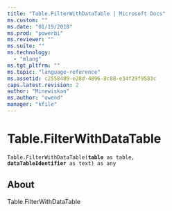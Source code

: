 ```yaml
---
title: "Table.FilterWithDataTable | Microsoft Docs"
ms.custom: ""
ms.date: "01/19/2018"
ms.prod: "powerbi"
ms.reviewer: ""
ms.suite: ""
ms.technology: 
  - "mlang"
ms.tgt_pltfrm: ""
ms.topic: "language-reference"
ms.assetid: c2558489-e28d-4896-8c88-e34f29f9583c
caps.latest.revision: 2
author: "Minewiskan"
ms.author: "owend"
manager: "kfile"
---
```

# Table.FilterWithDataTable
<code>Table.FilterWithDataTable(**table** as table, **dataTableIdentifier** as text) as any</code>
## About
Table.FilterWithDataTable

